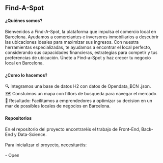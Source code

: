 <h2 align="left">Find-A-Spot</h2>

<h4>¿Quiénes somos?</h4>
<p align="left">Bienvenidos a Find-A-Spot, la plataforma que impulsa el comercio local en Barcelona. Ayudamos a comerciantes e inversores inmobiliarios a descubrir las ubicaciones ideales para maximizar sus ingresos. Con nuestra herramientas especializadas, te ayudamos a encontrar el local perfecto, considerando sus capacidades financieras, estrategias para competir y tus preferencias de ubicación. Únete a Find-a-Spot y haz crecer tu negocio local en Barcelona.</p>

###
<h4>¿Como lo hacemos?</h4>
<p align="left">🔍 Integramos una base de datos H2 con datos de Opendata_BCN .json.<br>🗺️ Constuímos un mapa con filtors de busqueda para navegar el mercado.<br>🎯 Resultado: Facilitamos a emprendedores a optimizar su decision en un mar de possibles locales de negocios en Barcelona.</p>

###
<h4>Repositorios</h4>
<p align="left">En el repositorio del proyecto encontraréis el trabajo de Front-End, Back-End y Data-Science.<br><br>Para inicializar el proyecto, necesitaréis:<br><br>- Open</p>


